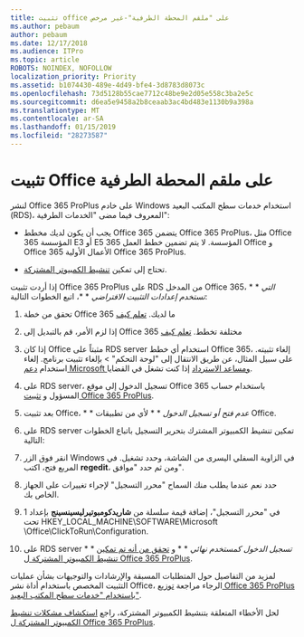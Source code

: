 ```yaml
---
title: تثبيت office على "ملقم المحطة الطرفية"-غير مرخص
ms.author: pebaum
author: pebaum
ms.date: 12/17/2018
ms.audience: ITPro
ms.topic: article
ROBOTS: NOINDEX, NOFOLLOW
localization_priority: Priority
ms.assetid: b1074430-489e-4d49-bfe4-3d8783d8073c
ms.openlocfilehash: 73d5128b55cae7712c48be9e2d05e558c3ba2e5c
ms.sourcegitcommit: d6ea5e9458a2b8ceaab3ac4bd483e1130b9a398a
ms.translationtype: MT
ms.contentlocale: ar-SA
ms.lasthandoff: 01/15/2019
ms.locfileid: "28273587"
---
```

# <a name="installing-office-on-a-terminal-server"></a>تثبيت Office على ملقم المحطة الطرفية

لنشر Office 365 ProPlus على خادم Windows استخدام خدمات سطح المكتب البعيد (RDS)، المعروف فيما مضى "الخدمات الطرفية":
  
- يجب أن يكون لديك مخطط Office 365 يتضمن Office 365 ProPlus، مثل Office 365 المؤسسة E3 أو E5 المؤسسة. لا يتم تضمين خطط العمل 365 Office و Office 365 الأعمال الأولية Office 365 ProPlus.
    
- تحتاج إلى تمكين [تنشيط الكمبيوتر المشتركة](https://docs.microsoft.com/DeployOffice/overview-of-shared-computer-activation-for-office-365-proplus).
    
إذا أردت تثبيت Office 365 ProPlus على RDS من المدخل Office 365، * * *التي تستخدم إعدادات التثبيت الافتراضي* * *، اتبع الخطوات التالية: 
  
1. تحقق من خطة Office 365 ما لديك. [تعلم كيف](https://docs.microsoft.com/office365/admin/admin-overview/what-subscription-do-i-have)
    
2. إذا لزم الأمر، قم بالتبديل إلى Office 365 مختلفة تخطط. [تعلم كيف](https://docs.microsoft.com/office365/admin/subscriptions-and-billing/switch-to-a-different-plan)
    
3. إذا كان Office مثبتاً على RDS server استخدام أي خطط Office 365، إلغاء تثبيته. على سبيل المثال، عن طريق الانتقال إلى "لوحة التحكم" \> بإلغاء تثبيت برنامج. إلغاء استخدام [دعم Microsoft ومساعد الاسترداد](https://aka.ms/SARA-OfficeUninstall-Alchemy) إذا كنت تشغل في القضايا. 
    
4. على RDS server، تسجيل الدخول إلى موقع Office 365 باستخدام حساب المسؤول و [تثبيت Office 365 ProPlus](https://portal.office.com/OLS/MySoftware.aspx).
    
5. بعد تثبيت Office، * * *عدم فتح أو تسجيل الدخول* * * لأي من تطبيقات Office. 
    
6. على RDS server تمكين تنشيط الكمبيوتر المشترك بتحرير التسجيل باتباع الخطوات التالية:
    
1. انقر فوق الزر Windows في الزاوية السفلي اليسرى من الشاشة، وحدد تشغيل. في المربع فتح، اكتب **regedit**، ومن ثم حدد "موافق". 
    
2. حدد نعم عندما يطلب منك السماح "محرر التسجيل" لإجراء تغييرات على الجهاز الخاص بك.
    
3. في "محرر التسجيل"، إضافة قيمة سلسلة من **شاريدكومبوتيرليسينسينج** بإعداد 1 تحت HKEY_LOCAL_MACHINE\SOFTWARE\Microsoft \Office\ClickToRun\Configuration. 
    
7. على RDS server * * *تسجيل الدخول كمستخدم نهائي* * * و [تحقق من أنه تم تمكين تنشيط الكمبيوتر المشتركة ل Office 365 ProPlus](https://docs.microsoft.com/DeployOffice/troubleshoot-issues-with-shared-computer-activation-for-office-365-proplus#verify-that-activation-for-office-365-proplus-succeeded).
    
لمزيد من التفاصيل حول المتطلبات المسبقة والإرشادات والتوجيهات بشأن عمليات التثبيت المخصص باستخدام أداة نشر Office، الرجاء مراجعة [توزيع Office 365 ProPlus باستخدام "خدمات سطح المكتب البعيد"](https://docs.microsoft.com/DeployOffice/deploy-office-365-proplus-by-using-remote-desktop-services).
  
لحل الأخطاء المتعلقة بتنشيط الكمبيوتر المشتركة، راجع [استكشاف مشكلات تنشيط الكمبيوتر المشتركة ل Office 365 ProPlus](https://docs.microsoft.com/DeployOffice/troubleshoot-issues-with-shared-computer-activation-for-office-365-proplus).
  

